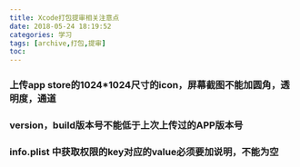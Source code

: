 ```yaml
---
title: Xcode打包提审相关注意点
date: 2018-05-24 18:19:52
categories: 学习
tags: [archive,打包,提审]
toc:
---
```


### 上传app store的1024*1024尺寸的icon，屏幕截图不能加圆角，透明度，通道

### version，build版本号不能低于上次上传过的APP版本号

### info.plist 中获取权限的key对应的value必须要加说明，不能为空
